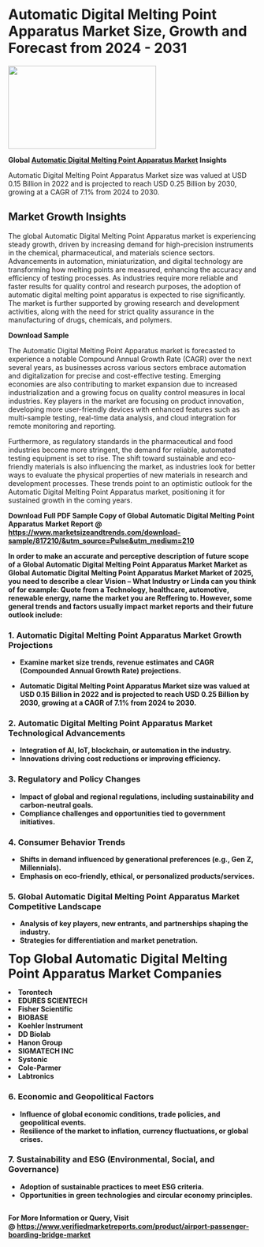 <H1>Automatic Digital Melting Point Apparatus Market Size, Growth and Forecast from 2024 - 2031</H1><img class="aligncenter size-medium wp-image-584254" src="https://thirdeyenews.in/wp-content/uploads/2024/09/Global-Market-Research-300x168.jpeg" alt="" width="300" height="168" /><p><strong>Global&nbsp;<a href="https://www.marketsizeandtrends.com/download-sample/817210/&amp;utm_source=Pulse&amp;utm_medium=210">Automatic Digital Melting Point Apparatus Market</a> Insights</strong></p><p>Automatic Digital Melting Point Apparatus Market size was valued at USD 0.15 Billion in 2022 and is projected to reach USD 0.25 Billion by 2030, growing at a CAGR of 7.1% from 2024 to 2030.</p><p><h2>Market Growth Insights</h2> <p>The global Automatic Digital Melting Point Apparatus market is experiencing steady growth, driven by increasing demand for high-precision instruments in the chemical, pharmaceutical, and materials science sectors. Advancements in automation, miniaturization, and digital technology are transforming how melting points are measured, enhancing the accuracy and efficiency of testing processes. As industries require more reliable and faster results for quality control and research purposes, the adoption of automatic digital melting point apparatus is expected to rise significantly. The market is further supported by growing research and development activities, along with the need for strict quality assurance in the manufacturing of drugs, chemicals, and polymers.</p> <p><strong>Download Sample</strong></p> <p>The Automatic Digital Melting Point Apparatus market is forecasted to experience a notable Compound Annual Growth Rate (CAGR) over the next several years, as businesses across various sectors embrace automation and digitalization for precise and cost-effective testing. Emerging economies are also contributing to market expansion due to increased industrialization and a growing focus on quality control measures in local industries. Key players in the market are focusing on product innovation, developing more user-friendly devices with enhanced features such as multi-sample testing, real-time data analysis, and cloud integration for remote monitoring and reporting.</p> <p>Furthermore, as regulatory standards in the pharmaceutical and food industries become more stringent, the demand for reliable, automated testing equipment is set to rise. The shift toward sustainable and eco-friendly materials is also influencing the market, as industries look for better ways to evaluate the physical properties of new materials in research and development processes. These trends point to an optimistic outlook for the Automatic Digital Melting Point Apparatus market, positioning it for sustained growth in the coming years.</p> <p><strong></p><p><span class=""><strong>Download Full PDF Sample Copy of Global Automatic Digital Melting Point Apparatus Market Report</strong> @ <a href="https://www.marketsizeandtrends.com/download-sample/817210/&amp;utm_source=Pulse&amp;utm_medium=210" target="_blank">https://www.marketsizeandtrends.com/download-sample/817210/&amp;utm_source=Pulse&amp;utm_medium=210</a></span></p><p>In order to make an accurate and perceptive description of future scope of a Global&nbsp;Automatic Digital Melting Point Apparatus Market Market as Global&nbsp;Automatic Digital Melting Point Apparatus Market Market of 2025, you need to describe a clear Vision &ndash; What Industry or Linda can you think of for example: Quote from a Technology, healthcare, automotive, renewable energy, name the market you are Reffering to. However, some general trends and factors usually impact market reports and their future outlook include:</p><h3>1.&nbsp;<strong>Automatic Digital Melting Point Apparatus Market Growth Projections</strong></h3><ul><li>Examine market size trends, revenue estimates and CAGR (Compounded Annual Growth Rate) projections.</li><li><p>Automatic Digital Melting Point Apparatus Market size was valued at USD 0.15 Billion in 2022 and is projected to reach USD 0.25 Billion by 2030, growing at a CAGR of 7.1% from 2024 to 2030.</p></li></ul><h3>2.&nbsp;<strong>Automatic Digital Melting Point Apparatus Market Technological Advancements</strong></h3><ul><li>Integration of AI, IoT, blockchain, or automation in the industry.</li><li>Innovations driving cost reductions or improving efficiency.</li></ul><h3>3.&nbsp;<strong>Regulatory and Policy Changes</strong></h3><ul><li>Impact of global and regional regulations, including sustainability and carbon-neutral goals.</li><li>Compliance challenges and opportunities tied to government initiatives.</li></ul><h3>4.&nbsp;<strong>Consumer Behavior Trends</strong></h3><ul><li>Shifts in demand influenced by generational preferences (e.g., Gen Z, Millennials).</li><li>Emphasis on eco-friendly, ethical, or personalized products/services.</li></ul><h3>5.&nbsp;<strong>Global Automatic Digital Melting Point Apparatus Market Competitive Landscape</strong></h3><ul><li>Analysis of key players, new entrants, and partnerships shaping the industry.</li><li>Strategies for differentiation and market penetration.</li></ul><p data-pm-slice="1 1 []"><span style="color: inherit; font-family: inherit; font-size: 25px;">Top Global Automatic Digital Melting Point Apparatus Market Companies</span></p><div class="" data-test-id=""><p><li>Torontech</li><li> EDURES SCIENTECH</li><li> Fisher Scientific</li><li> BIOBASE</li><li> Koehler Instrument</li><li> DD Biolab</li><li> Hanon Group</li><li> SIGMATECH INC</li><li> Systonic</li><li> Cole-Parmer</li><li> Labtronics</li></p></div><h3>6.&nbsp;<strong>Economic and Geopolitical Factors</strong></h3><ul><li>Influence of global economic conditions, trade policies, and geopolitical events.</li><li>Resilience of the market to inflation, currency fluctuations, or global crises.</li></ul><h3>7.&nbsp;<strong>Sustainability and ESG (Environmental, Social, and Governance)</strong></h3><ul><li>Adoption of sustainable practices to meet ESG criteria.</li><li>Opportunities in green technologies and circular economy principles.</li></ul><h2><strong style="font-size: 14px;">For More Information or Query, Visit @&nbsp;</strong><a style="background-color: #ffffff; font-size: 14px;" href="https://www.marketsizeandtrends.com/report/automatic-digital-melting-point-apparatus-market/" target="_blank">https://www.verifiedmarketreports.com/product/airport-passenger-boarding-bridge-market</a></h2>
